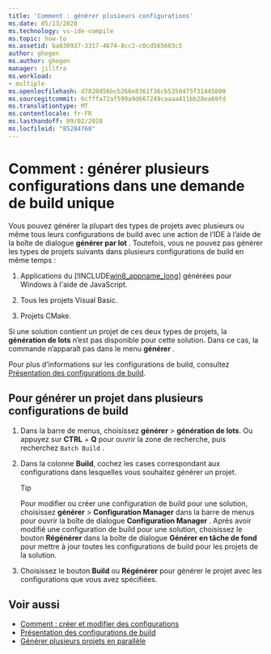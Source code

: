 ```yaml
---
title: 'Comment : générer plusieurs configurations'
ms.date: 05/13/2020
ms.technology: vs-ide-compile
ms.topic: how-to
ms.assetid: ba830937-3317-4674-8cc2-c0cd565603c5
author: ghogen
ms.author: ghogen
manager: jillfra
ms.workload:
- multiple
ms.openlocfilehash: d7820d56bcb266e8361f36cb5350475f31445800
ms.sourcegitcommit: 6cfffa72af599a9d667249caaaa411bb28ea69fd
ms.translationtype: MT
ms.contentlocale: fr-FR
ms.lasthandoff: 09/02/2020
ms.locfileid: "85284760"
---
```

# <a name="how-to-build-multiple-configurations-in-a-single-build-request"></a>Comment : générer plusieurs configurations dans une demande de build unique

Vous pouvez générer la plupart des types de projets avec plusieurs ou même tous leurs configurations de build avec une action de l’IDE à l’aide de la boîte de dialogue **générer par lot** . Toutefois, vous ne pouvez pas générer les types de projets suivants dans plusieurs configurations de build en même temps :

1. Applications du [!INCLUDE[win8_appname_long](../debugger/includes/win8_appname_long_md.md)] générées pour Windows à l'aide de JavaScript.

2. Tous les projets Visual Basic.

3. Projets CMake.

Si une solution contient un projet de ces deux types de projets, la **génération de lots** n’est pas disponible pour cette solution. Dans ce cas, la commande n’apparaît pas dans le menu **générer** .

   Pour plus d’informations sur les configurations de build, consultez [Présentation des configurations de build](../ide/understanding-build-configurations.md).

## <a name="to-build-a-project-in-multiple-build-configurations"></a>Pour générer un projet dans plusieurs configurations de build

1. Dans la barre de menus, choisissez **générer**  >  **génération de lots**. Ou appuyez sur **CTRL** + **Q** pour ouvrir la zone de recherche, puis recherchez `Batch Build` .

2. Dans la colonne **Build**, cochez les cases correspondant aux configurations dans lesquelles vous souhaitez générer un projet.

    > [!TIP]
    > Pour modifier ou créer une configuration de build pour une solution, choisissez **générer**  >  **Configuration Manager** dans la barre de menus pour ouvrir la boîte de dialogue **Configuration Manager** . Après avoir modifié une configuration de build pour une solution, choisissez le bouton **Régénérer** dans la boîte de dialogue **Générer en tâche de fond** pour mettre à jour toutes les configurations de build pour les projets de la solution.

3. Choisissez le bouton **Build** ou **Régénérer** pour générer le projet avec les configurations que vous avez spécifiées.

## <a name="see-also"></a>Voir aussi

- [Comment : créer et modifier des configurations](../ide/how-to-create-and-edit-configurations.md)
- [Présentation des configurations de build](../ide/understanding-build-configurations.md)
- [Générer plusieurs projets en parallèle](../msbuild/building-multiple-projects-in-parallel-with-msbuild.md)